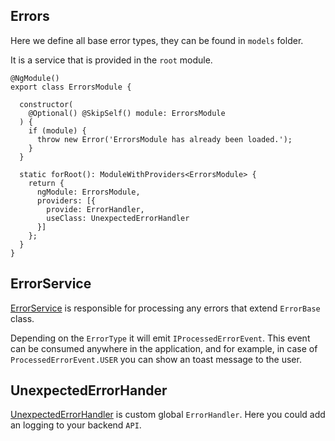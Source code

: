 ## Errors

Here we define all base error types, they can be found in `models` folder.

It is a service that is provided in the `root` module.

```
@NgModule()
export class ErrorsModule {

  constructor(
    @Optional() @SkipSelf() module: ErrorsModule
  ) {
    if (module) {
      throw new Error('ErrorsModule has already been loaded.');
    }
  }

  static forRoot(): ModuleWithProviders<ErrorsModule> {
    return {
      ngModule: ErrorsModule,
      providers: [{
        provide: ErrorHandler,
        useClass: UnexpectedErrorHandler
      }]
    };
  }
}
```

## ErrorService

[ErrorService](https://github.com/tibor-mirnic/goto-angular/blob/master/src/app/infrastructure/errors/services/error-service.ts) is responsible for processing any errors that extend `ErrorBase` class.

Depending on the `ErrorType` it will emit `IProcessedErrorEvent`. This event can be consumed anywhere in the application, and for example, in case of `ProcessedErrorEvent.USER` you can show an toast message to the user.

## UnexpectedErrorHander

[UnexpectedErrorHandler](https://github.com/tibor-mirnic/goto-angular/blob/master/src/app/infrastructure/errors/util/unexpected-error.handler.ts) is custom global `ErrorHandler`. Here you could add an logging to your backend `API`.